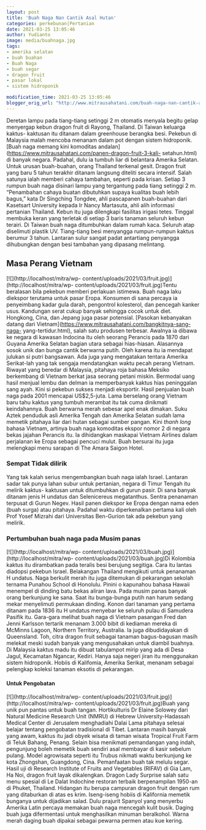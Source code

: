 ```yaml
---
layout: post
title: 'Buah Naga Nan Cantik Asal Hutan'
categories: perkebunan|Pertanian
date: 2021-03-25 13:05:46
author: Yudianto
image: media/buahnaga.jpg
tags:
- amerika selatan
- buah buahan
- Buah Naga
- buah segar
- dragon fruit
- pasar lokal
- sistem hidroponik

modification_time: 2021-03-25 13:05:46
blogger_orig_url: "http://www.mitrausahatani.com/buah-naga-nan-cantik-asal-hutan.html"
---
```


Deretan lampu pada tiang-tiang setinggi 2 m otomatis menyala begitu gelap
menyergap kebun dragon fruit di Rayong, Thailand. Di Taiwan keluarga kaktus-
kaktusan itu ditanam dalam greenhouse berangka besi. Pekebun di Malaysia malah
mencoba menanam dalam pot dengan sistem hidroponik. [Buah naga memang kini
komoditas andalan](https://www.mitrausahatani.com/panen-dragon-fruit-3-kali-
setahun.html) di banyak negara. Padahal, dulu ia tumbuh liar di belantara
Amerika Selatan. Untuk urusan buah-buahan, orang Thailand terkenal gesit.
Dragon fruit yang baru 5 tahun terakhir ditanam langsung diteliti secara
intensif. Salah satunya ialah memberi cahaya tambahan, seperti pada krisan.
Setiap 3 rumpun buah naga disinari lampu yang tergantung pada tiang setinggi 2
m. “Penambahan cahaya buatan dibutuhkan supaya kualitas buah lebih bagus,”
kata Dr Singching Tongdee, ahli pascapanen buah-buahan dari Kasetsart
University kepada Ir Nancy Martasuta, ahli alih informasi pertanian Thailand.
Kebun itu juga dilengkapi fasilitas irigasi tetes. Tinggal membuka keran yang
terletak di setiap 3 baris tanaman seluruh kebun terairi. Di Taiwan buah naga
ditumbuhkan dalam rumah kaca. Seluruh atap diselimuti plastik UV. Tiang-tiang
besi menyangga rumpun-rumpun kaktus berumur 3 tahun. Lantaran sulur sangat
padat antartiang penyangga dihubungkan dengan besi tambahan yang dipasang
melintang.

## Masa Perang Vietnam

[![](http://localhost/mitra/wp-
content/uploads/2021/03/fruit.jpg)](http://localhost/mitra/wp-
content/uploads/2021/03/fruit.jpg)Tentu beralasan bila pekebun memberi
perlakuan istimewa. Buah naga laku diekspor terutama untuk pasar Eropa.
Konsumen di sana percaya ia penyeimbang kadar gula darah, pengontrol
kolesterol, dan pencegah kanker usus. Kandungan serat cukup banyak sehingga
cocok untuk diet. Hongkong, Cina, dan Jepang juga pasar potensial. [Pasokan
kebanyakan datang dari Vietnam](https://www.mitrausahatani.com/bangkitnya-sang-naga-
yang-tertidur.html), salah satu produsen terbesar. Awalnya ia dibawa ke negara
di kawasan Indocina itu oleh seorang Perancis pada 1870 dari Guyana Amerika
Selatan bagian utara sebagai hias-hiasan. Alasannya sosok unik dan bunga
cantik berwarna putih. Oleh karena itu ia mendapat julukan si putri bangsawan.
Ada juga yang mengatakan tentara Amerika Serikat-lah yang tak sengaja
mendatangkan waktu pecah perang Vietnam. Riwayat yang beredar di Malaysia,
pitahaya roja bahasa Meksiko berkembang di Vietnam berkat jasa seorang petani
miskin. Bermodal uang hasil menjual lembu dan delman ia memperbanyak kaktus
hias peninggalan sang ayah. Kini si pekebun sukses menjadi eksportir. Hasil
penjualan buah naga pada 2001 mencapai US$2,5-juta. Lama berselang orang
Vietnam baru tahu kaktus yang tumbuh merambat itu tak cuma dinikmati
keindahannya. Buah berwarna merah sebesar apel enak dimakan. Suku Aztek
penduduk asli Amerika Tengah dan Amerika Selatan sudah lama memetik pitahaya
liar dari hutan sebagai sumber pangan. Kini _thanh long_ bahasa Vietnam,
artinya buah naga komoditas ekspor nomor 2 di negara bekas jajahan Perancis
itu. Ia dihidangkan maskapai Vietnam Airlines dalam perjalanan ke Eropa
sebagai pencuci mulut. Buah bersurai itu juga melengkapi menu sarapan di The
Amara Saigon Hotel.

### Sempat Tidak dilirik

Yang tak kalah serius mengembangkan buah naga ialah Israel. Lantaran sadar tak
punya lahan subur untuk pertanian, negara di Timur Tengah itu melirik kaktus-
kaktusan untuk ditumbuhkan di gurun pasir. Di sana banyak ditanam jenis H
undatus dan Selenicereus megatanthus. Sentra penanaman terpusat di Gurun
Negev. Hasil panen diekspor ke Eropa dengan nama eden (buah surga) atau
pitahaya. Padahal waktu diperkenalkan pertama kali oleh Prof Yosef Mizrahi
dari Universitas Ben-Gurion tak ada pekebun yang melirik.

### Pertumbuhan buah naga pada Musim panas

[![](http://localhost/mitra/wp-
content/uploads/2021/03/buah.jpg)](http://localhost/mitra/wp-
content/uploads/2021/03/buah.jpg)Di Kolombia kaktus itu dirambatkan pada
teralis besi berujung segitiga. Cara itu lantas diadopsi pekebun Israel.
Belakangan Thailand mengikuti untuk penanaman H undatus. Naga berkulit merah
itu juga ditemukan di pekarangan sekolah ternama Punahou School di Honolulu.
Pinini o kapunahou bahasa Hawaii menempel di dinding batu bekas aliran lava.
Pada musim panas banyak orang berkunjung ke sana. Saat itu bunga-bunga putih
nan harum sedang mekar menyelimuti permukaan dinding. Konon dari tanaman yang
pertama ditanam pada 1836 itu H undatus menyebar ke seluruh pulau di Samudera
Pasifik itu. Gara-gara melihat buah naga di Vietnam pasangan Fred dan Jenni
Karlsson tertarik menanam 3.000 bibit di kediaman mereka di McMinns Lagoon,
Northern Territory, Australia. Ia juga dibudidayakan di Queensland. Toh, citra
dragon fruit sebagai tanaman bagus-bagusan masih melekat meski sudah banyak
yang mengusahakan untuk diambil buahnya. Di Malaysia kaktus madu itu dibuat
tabulampot mirip yang ada di Desa Jagul, Kecamatan Ngancar, Kediri. Hanya saja
negeri jiran itu menggunakan sistem hidroponik. Hobiis di Kalifomia, Amerika
Serikat, menanam sebagai pelengkap koleksi tanaman eksotis di pekarangan.

#### Untuk Pengobatan

[![](http://localhost/mitra/wp-
content/uploads/2021/03/fruit.jpg)](http://localhost/mitra/wp-
content/uploads/2021/03/fruit.jpg)Buah yang unik pun pantas untuk buah tangan.
Hortikulturis Dr Elaine Solowey dari Natural Medicine Research Unit (NMRU) di
Hebrew University-Hadassah Medical Center di Jerusalem menghadiahi Dalai Lama
pitahaya selesai belajar tentang pengobatan tradisional di Tibet. Lantaran
masih banyak yang awam, kaktus itu jadi obyek wisata di taman wisata Tropical
Fruit Farm di Teluk Bahang, Penang. Selain bisa menikmati pemandangan yang
indah, pengunjung boleh memetik buah sendiri asal membayar di kasir sebelum
pulang. Model agrowisata seperti itu Trubus nikmati waktu berkunjung ke kota
Zhongshan, Guangdong, Cina. Pemanfaatan buah tak melulu segar. Hasil uji di
Research Institute of Fruits and Vegetables (RIFAV) di Gia Lam, Ha Noi, dragon
fruit layak dikalengkan. Dragon Lady Surprise salah satu menu spesial di Le
Dalat Indochine restoran terbaik berpenampilan 1950-an di Phuket, Thailand.
Hidangan itu berupa campuran dragon fruit dengan rum yang ditaburkan di atas
es krim. Iseng-iseng hobiis di Kalifornia memetik bunganya untuk dijadikan
salad. Dulu prajurit Spanyol yang menyerbu Amerika Latin percaya memakan buah
naga mencegah kulit busik. Daging buah juga difermentasi untuk menghasilkan
minuman beralkohol. Warna merah daging buah dipakai sebagai pewarna permen
atau kue kering.


